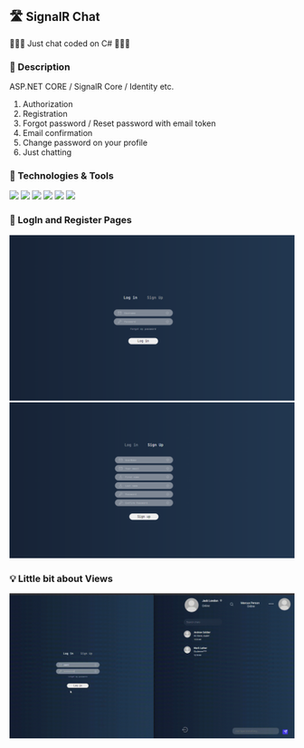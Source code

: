 ## 🛣️ SignalR Chat
🍉🍉🍉 Just chat coded on C# 🍉🍉🍉

### 📜 Description
ASP.NET CORE /  SignalR Core /  Identity etc.

1. Authorization
2. Registration
3. Forgot password / Reset password with email token
4. Email confirmation
5. Change password on your profile
6. Just chatting


### 🔧 Technologies & Tools
![](https://img.shields.io/badge/Code-C%23-blue)
![](https://img.shields.io/badge/Tech-ASP.NET%20CORE-blueviolet)
![](https://img.shields.io/badge/Tech-SignalR%20Core-green)
![](https://img.shields.io/badge/Front-JavaScript%2C%20HTML%2C%20CSS-brightgreen)
![](https://img.shields.io/badge/ORM-Entity%20Framework%20Core-orange)
![](https://img.shields.io/badge/DB-MySQL-yellow)

###	📑 LogIn and Register Pages
![](https://github.com/nopills/SignalRChat/blob/master/assets/LoginPage.png)
![](https://github.com/nopills/SignalRChat/blob/master/assets/RegisterPage.png)

### 💡 Little bit about Views
![](https://github.com/nopills/SignalRChat/blob/master/assets/gif.gif)
